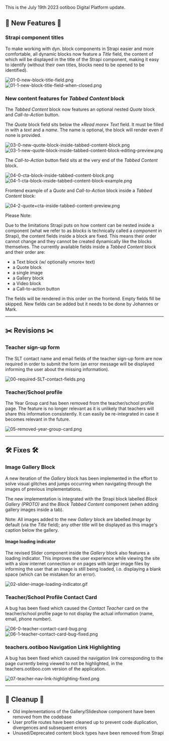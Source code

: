 This is the July 19th 2023 ootiboo Digital Platform update.

## 🚀 New Features 🚀

### Strapi component titles

To make working with dyn. block components in Strapi easier and more comfortable, all dynamic blocks now feature a *Title* field, the content of which will be displayed in the title of the Strapi component, making it easy to identify (without their own titles, blocks need to be opened to be identified).

![01-0-new-block-title-field.png](./imgs/01-0-new-block-title-field.png)
![01-1-new-block-title-field-when-closed.png](./imgs/01-1-new-block-title-field-when-closed.png)

### New content features for *Tabbed Content* block

The *Tabbed Content* block now features an optional nested *Quote* block and *Call-to-Action* button. 

The *Quote* block field sits below the *»Read more« Text* field. It must be filled in with a *text* and a *name*. The name is optional, the block will render even if none is provided. 

![03-0-new-quote-block-inside-tabbed-content-block.png](./imgs/03-0-new-quote-block-inside-tabbed-content-block.png)
![03-1-new-quote-block-inside-tabbed-content-block-editing-preview.png](./imgs/03-1-new-quote-block-inside-tabbed-content-block-editing-preview.png)

The *Call-to-Action* button field sits at the very end of the *Tabbed Content* block.

![04-0-cta-block-inside-tabbed-content-block.png](./imgs/04-0-cta-block-inside-tabbed-content-block.png)
![04-1-cta-block-inside-tabbed-content-block-example.png](./imgs/04-1-cta-block-inside-tabbed-content-block-example.png)

Frontend example of a *Quote* and *Call-to-Action* block inside a *Tabbed Content* block:

![04-2-quote+cta-inside-tabbed-content-preview.png](./imgs/04-2-quote+cta-inside-tabbed-content-preview.png)

Please Note: 

Due to the limitations Strapi puts on how content can be nested inside a component (what we refer to as *blocks* is technically called a *component* in Strapi), the content fields inside a block are fixed. This means their order cannot change and they cannot be created dynamically like the blocks themselves.
The currently available fields inside a _Tabbed Content_ block and their order are:

- a Text block (w/ optionally »more« text)
- a Quote block
- a single image
- a Gallery block
- a Video block
- a Call-to-action button

The fields will be rendered in this order on the frontend. Empty fields fill be skipped. New fields can be added but it needs to be done by Johannes or Mark.

---

## ✂️ Revisions ✂️

### Teacher sign-up form

The SLT contact name and email fields of the teacher sign-up form are now required in order to submit the form (an error message will be displayed informing the user about the missing information).

![00-required-SLT-contact-fields.png](./imgs/00-required-SLT-contact-fields.png)

### Teacher/School profile

The Year Group card has been removed from the teacher/school profile page. The feature is no longer relevant as it is unlikely that teachers will share this information consistently. It can easily be re-integrated in case it becomes relevant in the future.

![05-removed-year-group-card.png](./imgs/05-removed-year-group-card.png)

---

## 🛠️ Fixes 🛠️

### Image Gallery Block

A new iteration of the _Gallery_ block has been implemented in the effort to solve visual glitches and jumps occurring when navigating through the images of previous implementations.

The new implementation is integrated with the Strapi block labelled *Block Gallery (PROTO)* and the *Block Tabbed Content* component (when adding gallery images inside a tab).

Note: All images added to the new _Gallery_ block are labelled *Image* by default (via the *Title* field); any other title will be displayed as this image's caption below the gallery.

#### Image loading indicator

The revised Slider component inside the *Gallery* block also features a loading indicator. This improves the user experience while viewing the site with a slow internet connection or on pages with larger image files by informing the user that an image is still being loaded, i.o. displaying a blank space (which can be mistaken for an error).

![02-slider-image-loading-indicator.gif](./imgs/02-slider-image-loading-indicator.gif)

### Teacher/School Profile Contact Card

A bug has been fixed which caused the *Contact Teacher* card on the teacher/school profile page to not display the actual information (name, email, phone number).

![06-0-teacher-contact-card-bug.png](./imgs/06-0-teacher-contact-card-bug.png)
![06-1-teacher-contact-card-bug-fixed.png](./imgs/06-1-teacher-contact-card-bug-fixed.png)

### teachers.ootiboo Navigation Link Highlighting

A bug has been fixed which caused the navigation link corresponding to the page currently being viewed to not be highlighted, in the teachers.ootiboo.com version of the application.

![07-teacher-nav-link-highlighting-fixed.png](./imgs/07-teacher-nav-link-highlighting-fixed.png)

---

## 🧹 Cleanup 🧹

- Old implementations of the Gallery/Slideshow component have been removed from the codebase
- User profile routes have been cleaned up to prevent code duplication, divergences and subsequent errors
- Unused/Deprecated content block types have been removed from Strapi
